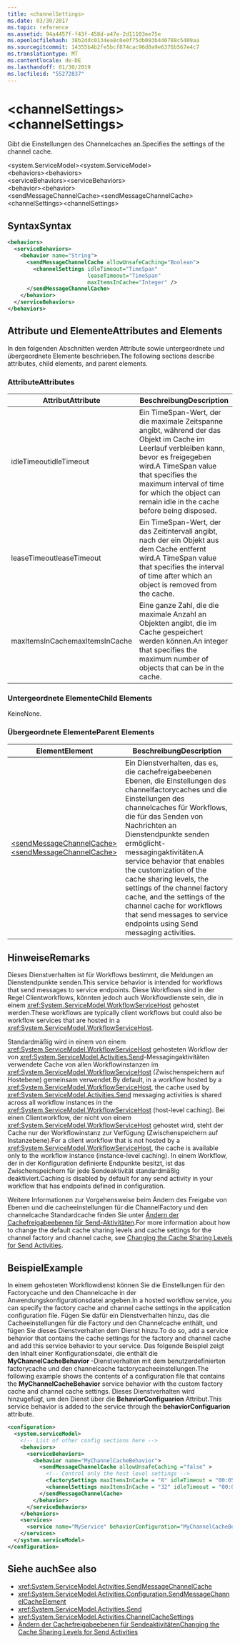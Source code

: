 ```yaml
---
title: <channelSettings>
ms.date: 03/30/2017
ms.topic: reference
ms.assetid: 94a4457f-f43f-458d-a47e-2d11103ee75e
ms.openlocfilehash: 38b2ddc0134ea8c0e0f75db093b440788c5409aa
ms.sourcegitcommit: 14355b4b2fe5bcf874cac96d0a9e6376b567e4c7
ms.translationtype: MT
ms.contentlocale: de-DE
ms.lasthandoff: 01/30/2019
ms.locfileid: "55272837"
---
```

# <a name="channelsettings"></a><span data-ttu-id="18723-101">\<channelSettings></span><span class="sxs-lookup"><span data-stu-id="18723-101">\<channelSettings></span></span>
<span data-ttu-id="18723-102">Gibt die Einstellungen des Channelcaches an.</span><span class="sxs-lookup"><span data-stu-id="18723-102">Specifies the settings of the channel cache.</span></span>  
  
<span data-ttu-id="18723-103">\<system.ServiceModel></span><span class="sxs-lookup"><span data-stu-id="18723-103">\<system.ServiceModel></span></span>  
<span data-ttu-id="18723-104">\<behaviors></span><span class="sxs-lookup"><span data-stu-id="18723-104">\<behaviors></span></span>  
<span data-ttu-id="18723-105">\<serviceBehaviors></span><span class="sxs-lookup"><span data-stu-id="18723-105">\<serviceBehaviors></span></span>  
<span data-ttu-id="18723-106">\<behavior></span><span class="sxs-lookup"><span data-stu-id="18723-106">\<behavior></span></span>  
<span data-ttu-id="18723-107">\<sendMessageChannelCache></span><span class="sxs-lookup"><span data-stu-id="18723-107">\<sendMessageChannelCache></span></span>  
<span data-ttu-id="18723-108">\<channelSettings></span><span class="sxs-lookup"><span data-stu-id="18723-108">\<channelSettings></span></span>  
  
## <a name="syntax"></a><span data-ttu-id="18723-109">Syntax</span><span class="sxs-lookup"><span data-stu-id="18723-109">Syntax</span></span>  
  
```xml  
<behaviors>
  <serviceBehaviors>
    <behavior name="String">
      <sendMessageChannelCache allowUnsafeCaching="Boolean">
        <channelSettings idleTimeout="TimeSpan" 
                         leaseTimeout="TimeSpan" 
                         maxItemsInCache="Integer" />
      </sendMessageChannelCache>
    </behavior>
  </serviceBehaviors>
</behaviors>  
```  
  
## <a name="attributes-and-elements"></a><span data-ttu-id="18723-110">Attribute und Elemente</span><span class="sxs-lookup"><span data-stu-id="18723-110">Attributes and Elements</span></span>  
 <span data-ttu-id="18723-111">In den folgenden Abschnitten werden Attribute sowie untergeordnete und übergeordnete Elemente beschrieben.</span><span class="sxs-lookup"><span data-stu-id="18723-111">The following sections describe attributes, child elements, and parent elements.</span></span>  
  
### <a name="attributes"></a><span data-ttu-id="18723-112">Attribute</span><span class="sxs-lookup"><span data-stu-id="18723-112">Attributes</span></span>  
  
|<span data-ttu-id="18723-113">Attribut</span><span class="sxs-lookup"><span data-stu-id="18723-113">Attribute</span></span>|<span data-ttu-id="18723-114">Beschreibung</span><span class="sxs-lookup"><span data-stu-id="18723-114">Description</span></span>|  
|---------------|-----------------|  
|<span data-ttu-id="18723-115">idleTimeout</span><span class="sxs-lookup"><span data-stu-id="18723-115">idleTimeout</span></span>|<span data-ttu-id="18723-116">Ein TimeSpan-Wert, der die maximale Zeitspanne angibt, während der das Objekt im Cache im Leerlauf verbleiben kann, bevor es freigegeben wird.</span><span class="sxs-lookup"><span data-stu-id="18723-116">A TimeSpan value that specifies the maximum interval of time for which the object can remain idle in the cache before being disposed.</span></span>|  
|<span data-ttu-id="18723-117">leaseTimeout</span><span class="sxs-lookup"><span data-stu-id="18723-117">leaseTimeout</span></span>|<span data-ttu-id="18723-118">Ein TimeSpan-Wert, der das Zeitintervall angibt, nach der ein Objekt aus dem Cache entfernt wird.</span><span class="sxs-lookup"><span data-stu-id="18723-118">A TimeSpan value that specifies  the interval of time after which an object is removed from the cache.</span></span>|  
|<span data-ttu-id="18723-119">maxItemsInCache</span><span class="sxs-lookup"><span data-stu-id="18723-119">maxItemsInCache</span></span>|<span data-ttu-id="18723-120">Eine ganze Zahl, die die maximale Anzahl an Objekten angibt, die im Cache gespeichert werden können.</span><span class="sxs-lookup"><span data-stu-id="18723-120">An integer that specifies the maximum number of objects that can be in the cache.</span></span>|  
  
### <a name="child-elements"></a><span data-ttu-id="18723-121">Untergeordnete Elemente</span><span class="sxs-lookup"><span data-stu-id="18723-121">Child Elements</span></span>  
 <span data-ttu-id="18723-122">Keine</span><span class="sxs-lookup"><span data-stu-id="18723-122">None.</span></span>  
  
### <a name="parent-elements"></a><span data-ttu-id="18723-123">Übergeordnete Elemente</span><span class="sxs-lookup"><span data-stu-id="18723-123">Parent Elements</span></span>  
  
|<span data-ttu-id="18723-124">Element</span><span class="sxs-lookup"><span data-stu-id="18723-124">Element</span></span>|<span data-ttu-id="18723-125">Beschreibung</span><span class="sxs-lookup"><span data-stu-id="18723-125">Description</span></span>|  
|-------------|-----------------|  
|[<span data-ttu-id="18723-126">\<sendMessageChannelCache></span><span class="sxs-lookup"><span data-stu-id="18723-126">\<sendMessageChannelCache></span></span>](../../../../../docs/framework/configure-apps/file-schema/windows-workflow-foundation/sendmessagechannelcache.md)|<span data-ttu-id="18723-127">Ein Dienstverhalten, das es, die cachefreigabeebenen Ebenen, die Einstellungen des channelfactorycaches und die Einstellungen des channelcaches für Workflows, die für das Senden von Nachrichten an Dienstendpunkte senden ermöglicht-messagingaktivitäten.</span><span class="sxs-lookup"><span data-stu-id="18723-127">A service behavior that enables the customization of the cache sharing levels, the settings of the channel factory cache, and the settings of the channel cache for workflows that send messages to service endpoints using Send messaging activities.</span></span>|  
  
## <a name="remarks"></a><span data-ttu-id="18723-128">Hinweise</span><span class="sxs-lookup"><span data-stu-id="18723-128">Remarks</span></span>  
 <span data-ttu-id="18723-129">Dieses Dienstverhalten ist für Workflows bestimmt, die Meldungen an Dienstendpunkte senden.</span><span class="sxs-lookup"><span data-stu-id="18723-129">This service behavior is intended for workflows that send messages to service endpoints.</span></span> <span data-ttu-id="18723-130">Diese Workflows sind in der Regel Clientworkflows, könnten jedoch auch Workflowdienste sein, die in einem <xref:System.ServiceModel.WorkflowServiceHost> gehostet werden.</span><span class="sxs-lookup"><span data-stu-id="18723-130">These workflows are typically client workflows but could also be workflow services that are hosted in a <xref:System.ServiceModel.WorkflowServiceHost>.</span></span>  
  
 <span data-ttu-id="18723-131">Standardmäßig wird in einem von einem <xref:System.ServiceModel.WorkflowServiceHost> gehosteten Workflow der von <xref:System.ServiceModel.Activities.Send>-Messagingaktivitäten verwendete Cache von allen Workflowinstanzen im <xref:System.ServiceModel.WorkflowServiceHost> (Zwischenspeichern auf Hostebene) gemeinsam verwendet.</span><span class="sxs-lookup"><span data-stu-id="18723-131">By default, in a workflow hosted by a <xref:System.ServiceModel.WorkflowServiceHost>, the cache used by <xref:System.ServiceModel.Activities.Send> messaging activities is shared across all workflow instances in the <xref:System.ServiceModel.WorkflowServiceHost> (host-level caching).</span></span> <span data-ttu-id="18723-132">Bei einen Clientworkflow, der nicht von einem <xref:System.ServiceModel.WorkflowServiceHost> gehostet wird, steht der Cache nur der Workflowinstanz zur Verfügung (Zwischenspeichern auf Instanzebene).</span><span class="sxs-lookup"><span data-stu-id="18723-132">For a client workflow that is not hosted by a <xref:System.ServiceModel.WorkflowServiceHost>, the cache is available only to the workflow instance (instance-level caching).</span></span> <span data-ttu-id="18723-133">In einem Workflow, der in der Konfiguration definierte Endpunkte besitzt, ist das Zwischenspeichern für jede Sendeaktivität standardmäßig deaktiviert.</span><span class="sxs-lookup"><span data-stu-id="18723-133">Caching is disabled by default for any send activity in your workflow that has endpoints defined in configuration.</span></span>  
  
 <span data-ttu-id="18723-134">Weitere Informationen zur Vorgehensweise beim Ändern des Freigabe von Ebenen und die cacheeinstellungen für die ChannelFactory und den channelcache Standardcache finden Sie unter [Ändern der Cachefreigabeebenen für Send-Aktivitäten](../../../../../docs/framework/wcf/feature-details/changing-the-cache-sharing-levels-for-send-activities.md).</span><span class="sxs-lookup"><span data-stu-id="18723-134">For more information about how to change the default cache sharing levels and cache settings for the channel factory and channel cache, see [Changing the Cache Sharing Levels for Send Activities](../../../../../docs/framework/wcf/feature-details/changing-the-cache-sharing-levels-for-send-activities.md).</span></span>  
  
## <a name="example"></a><span data-ttu-id="18723-135">Beispiel</span><span class="sxs-lookup"><span data-stu-id="18723-135">Example</span></span>  
 <span data-ttu-id="18723-136">In einem gehosteten Workflowdienst können Sie die Einstellungen für den Factorycache und den Channelcache in der Anwendungskonfigurationsdatei angeben.</span><span class="sxs-lookup"><span data-stu-id="18723-136">In a hosted workflow service, you can specify the factory cache and channel cache settings in the application configuration file.</span></span> <span data-ttu-id="18723-137">Fügen Sie dafür ein Dienstverhalten hinzu, das die Cacheeinstellungen für die Factory und den Channelcache enthält, und fügen Sie dieses Dienstverhalten dem Dienst hinzu.</span><span class="sxs-lookup"><span data-stu-id="18723-137">To do so, add a service behavior that contains the cache settings for the factory and channel cache and add this service behavior to your service.</span></span> <span data-ttu-id="18723-138">Das folgende Beispiel zeigt den Inhalt einer Konfigurationsdatei, die enthält die **MyChannelCacheBehavior** -Dienstverhalten mit dem benutzerdefinierten factorycache und den channelcache factorycacheeinstellungen.</span><span class="sxs-lookup"><span data-stu-id="18723-138">The following example shows the contents of a configuration file that contains the **MyChannelCacheBehavior**  service behavior with the custom factory cache and channel cache settings.</span></span> <span data-ttu-id="18723-139">Dieses Dienstverhalten wird hinzugefügt, um den Dienst über die **BehaviorConfiguarion** Attribut.</span><span class="sxs-lookup"><span data-stu-id="18723-139">This service behavior is added to the service through the **behaviorConfiguarion** attribute.</span></span>  
  
```xml  
<configuration>    
  <system.serviceModel>  
    <!-- List of other config sections here -->   
    <behaviors>  
      <serviceBehaviors>  
        <behavior name="MyChannelCacheBehavior">  
          <sendMessageChannelCache allowUnsafeCaching ="false" >  
            <!-- Control only the host level settings -->   
            <factorySettings maxItemsInCache = "8" idleTimeout = "00:05:00" leaseTimeout="10:00:00" />  
            <channelSettings maxItemsInCache = "32" idleTimeout = "00:05:00" leaseTimeout="00:06:00" />  
          </sendMessageChannelCache>  
        </behavior>  
      </serviceBehaviors>  
    </behaviors>  
    <services>  
      <service name="MyService" behaviorConfiguration="MyChannelCacheBehavior" />  
    </services>  
  </system.serviceModel>  
</configuration>  
```  
  
## <a name="see-also"></a><span data-ttu-id="18723-140">Siehe auch</span><span class="sxs-lookup"><span data-stu-id="18723-140">See also</span></span>
- <xref:System.ServiceModel.Activities.SendMessageChannelCache>
- <xref:System.ServiceModel.Activities.Configuration.SendMessageChannelCacheElement>
- <xref:System.ServiceModel.Activities.Send>
- <xref:System.ServiceModel.Activities.ChannelCacheSettings>
- [<span data-ttu-id="18723-141">Ändern der Cachefreigabeebenen für Sendeaktivitäten</span><span class="sxs-lookup"><span data-stu-id="18723-141">Changing the Cache Sharing Levels for Send Activities</span></span>](../../../../../docs/framework/wcf/feature-details/changing-the-cache-sharing-levels-for-send-activities.md)
